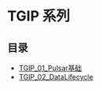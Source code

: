 #  TGIP 系列

## 目录

* [TGIP_01_Pulsar基础](/study/BigData/Pulsar/TGIP系列/TGIP_01_Pulsar基础)
* [TGIP_02_DataLifecycle](/study/BigData/Pulsar/TGIP系列/TGIP_02_DataLifecycle)

